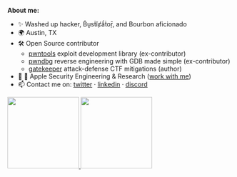 **About me:**

- ✨ Washed up hacker, Ḃṵsṫĭȼầṫoṝ, and Bourbon aficionado
- 🌍 Austin, TX
- 🛠 Open Source contributor
  - [pwntools](https://pwntools.com) exploit development library (ex-contributor)
  - [pwndbg](https://pwndbg.com) reverse engineering with GDB made simple (ex-contributor)
  - [gatekeeper](https://github.com/samuraictf/gatekeeper) attack-defense CTF mitigations (author)
- 💼  Apple Security Engineering & Research ([work with me](https://jobs.apple.com/en-us/search?search=security%20engineering%20architecture&sort=relevance&location=united-states-USA))
- 📫 Contact me on: [twitter](https://twitter.com/ebeip90) · [linkedin](https://www.linkedin.com/in/zachriggle) · [discord](https://discordapp.com/users/701202796137152523/)

<a href="https://github.com/zachriggle">
  <img height="160em" src="https://github-readme-stats.vercel.app/api?username=zachriggle&show_icons=true&count_private=true">
  <img height="160em" src="https://github-readme-stats.vercel.app/api/top-langs/?username=zachriggle&layout=compact">
</a>

<!--
Hey, thanks for actually checking out the README.

Hit me up at one of the links above, or email me at [github username]@gmail.com
-->
